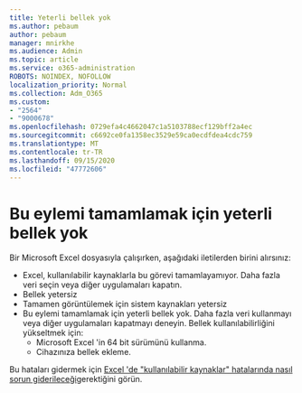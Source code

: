 ```yaml
---
title: Yeterli bellek yok
ms.author: pebaum
author: pebaum
manager: mnirkhe
ms.audience: Admin
ms.topic: article
ms.service: o365-administration
ROBOTS: NOINDEX, NOFOLLOW
localization_priority: Normal
ms.collection: Adm_O365
ms.custom:
- "2564"
- "9000678"
ms.openlocfilehash: 0729efa4c4662047c1a5103788ecf129bff2a4ec
ms.sourcegitcommit: c6692ce0fa1358ec3529e59ca0ecdfdea4cdc759
ms.translationtype: MT
ms.contentlocale: tr-TR
ms.lasthandoff: 09/15/2020
ms.locfileid: "47772606"
---
```

# <a name="there-isnt-enough-memory-to-complete-this-action"></a>Bu eylemi tamamlamak için yeterli bellek yok

Bir Microsoft Excel dosyasıyla çalışırken, aşağıdaki iletilerden birini alırsınız:

- Excel, kullanılabilir kaynaklarla bu görevi tamamlayamıyor. Daha fazla veri seçin veya diğer uygulamaları kapatın.
- Bellek yetersiz
- Tamamen görüntülemek için sistem kaynakları yetersiz
- Bu eylemi tamamlamak için yeterli bellek yok. Daha fazla veri kullanmayı veya diğer uygulamaları kapatmayı deneyin. Bellek kullanılabilirliğini yükseltmek için: 
    - Microsoft Excel 'in 64 bit sürümünü kullanma.
    - Cihazınıza bellek ekleme.

Bu hataları gidermek için [Excel 'de "kullanılabilir kaynaklar" hatalarında nasıl sorun giderileceği](https://docs.microsoft.com/office/troubleshoot/excel/available-resources-errors)gerektiğini görün.